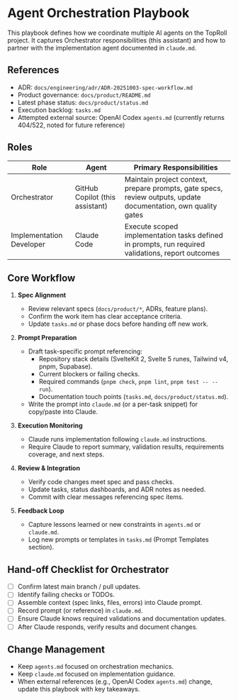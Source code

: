# Agent Orchestration Playbook

This playbook defines how we coordinate multiple AI agents on the TopRoll project. It captures Orchestrator responsibilities (this assistant) and how to partner with the implementation agent documented in `claude.md`.

## References

- ADR: `docs/engineering/adr/ADR-20251003-spec-workflow.md`
- Product governance: `docs/product/README.md`
- Latest phase status: `docs/product/status.md`
- Execution backlog: `tasks.md`
- Attempted external source: OpenAI Codex `agents.md` (currently returns 404/522, noted for future reference)

## Roles

| Role                     | Agent                           | Primary Responsibilities                                                                                       |
| ------------------------ | ------------------------------- | -------------------------------------------------------------------------------------------------------------- |
| Orchestrator             | GitHub Copilot (this assistant) | Maintain project context, prepare prompts, gate specs, review outputs, update documentation, own quality gates |
| Implementation Developer | Claude Code                     | Execute scoped implementation tasks defined in prompts, run required validations, report outcomes              |

## Core Workflow

1. **Spec Alignment**
   - Review relevant specs (`docs/product/*`, ADRs, feature plans).
   - Confirm the work item has clear acceptance criteria.
   - Update `tasks.md` or phase docs before handing off new work.

2. **Prompt Preparation**
   - Draft task-specific prompt referencing:
     - Repository stack details (SvelteKit 2, Svelte 5 runes, Tailwind v4, pnpm, Supabase).
     - Current blockers or failing checks.
     - Required commands (`pnpm check`, `pnpm lint`, `pnpm test -- --run`).
     - Documentation touch points (`tasks.md`, `docs/product/status.md`).
   - Write the prompt into `claude.md` (or a per-task snippet) for copy/paste into Claude.

3. **Execution Monitoring**
   - Claude runs implementation following `claude.md` instructions.
   - Require Claude to report summary, validation results, requirements coverage, and next steps.

4. **Review & Integration**
   - Verify code changes meet spec and pass checks.
   - Update tasks, status dashboards, and ADR notes as needed.
   - Commit with clear messages referencing spec items.

5. **Feedback Loop**
   - Capture lessons learned or new constraints in `agents.md` or `claude.md`.
   - Log new prompts or templates in `tasks.md` (Prompt Templates section).

## Hand-off Checklist for Orchestrator

- [ ] Confirm latest main branch / pull updates.
- [ ] Identify failing checks or TODOs.
- [ ] Assemble context (spec links, files, errors) into Claude prompt.
- [ ] Record prompt (or reference) in `claude.md`.
- [ ] Ensure Claude knows required validations and documentation updates.
- [ ] After Claude responds, verify results and document changes.

## Change Management

- Keep `agents.md` focused on orchestration mechanics.
- Keep `claude.md` focused on implementation guidance.
- When external references (e.g., OpenAI Codex `agents.md`) change, update this playbook with key takeaways.

